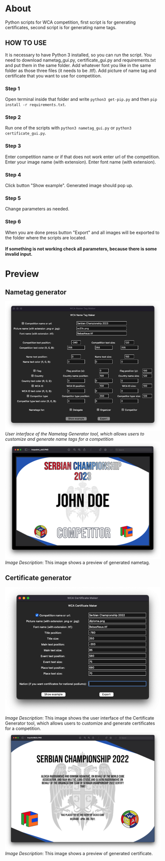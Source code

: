 # About

Python scripts for WCA competition, first script is for generating certificates, second script is for generating name tags.

## HOW TO USE

It is necessary to have Python 3 installed, so you can run the script.
You need to download nametag_gui.py, certificate_gui.py and requirements.txt and put them in the same folder.
Add whatever font you like in the same folder as those three files (it needs to be .ttf).
Add picture of name tag and certificate that you want to use for competition.

### Step 1
Open terminal inside that folder and write `python3 get-pip.py` and then `pip install -r requirements.txt`.

### Step 2
Run one of the scripts with `python3 nametag_gui.py` or `python3 certificate_gui.py`.
  
### Step 3
Enter competition name or if that does not work enter url of the competition.
Enter your image name (with extension).
Enter font name (with extension).

### Step 4
Click button "Show example".
Generated image should pop up.

### Step 5
Change parameters as needed.

### Step 6
When you are done press button "Export" and all images will be exported to the folder where the scripts are located.


#### If something is not working check all parameters, because there is some invalid input.

# Preview
## Nametag generator

![Preview](images/nametag_generator.png)
*User interface of the Nametag Generator tool, which allows users to customize and generate name tags for a competition*
![Preview](images/nametag_example.png)
*Image Description*: This image shows a preview of generated nametag.

## Certificate generator

![Preview](images/certificate_generator.png)
*Image Description*: This image shows the user interface of the Certificate Generator tool, which allows users to customize and generate certificates for a competition.
![Preview](images/certificate_example.png)
*Image Description*: This image shows a preview of generated certificate.
